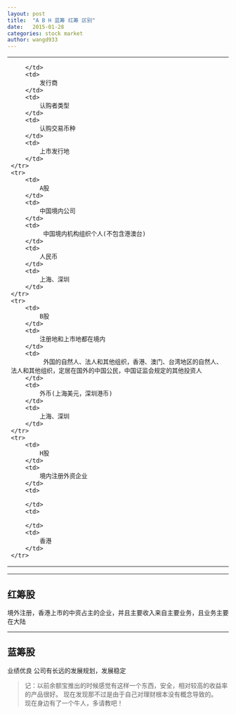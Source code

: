 ```yaml
---
layout: post
title:  "A B H 蓝筹 红筹 区别"
date:   2015-01-28
categories: stock market
author: wangd933
---
```


<table class="table table-bordered">
	<tr>
		<td>
			
		</td> 
		<td>
			发行商
		</td>
		<td> 
			认购者类型
		</td>
		<td> 
			认购交易币种
		</td>
		<td> 
			上市发行地
		</td>
	</tr>
	<tr>
		<td>
			A股
		</td>
		<td>
			中国境内公司
		</td>
		<td>
			 中国境内机构组织个人(不包含港澳台)
		</td>
		<td>
			人民币
		</td>
		<td>
			上海、深圳
		</td>
	</tr>
	<tr>
		<td>
			B股
		</td>
		<td>
			注册地和上市地都在境内
		</td>
		<td>
			 外国的自然人、法人和其他组织，香港、澳门、台湾地区的自然人、法人和其他组织，定居在国外的中国公民，中国证监会规定的其他投资人
		</td>
		<td>
			外币(上海美元，深圳港币)
		</td>
		<td>
			上海、深圳
		</td>
	</tr>
	<tr>
		<td>
			H股
		</td>
		<td>
			境内注册外资企业
		</td>
		<td>
			 
		</td>
		<td>
			
		</td>
		<td>
			香港
		</td>
	</tr>
</table>


----------
红筹股
----------
境外注册，香港上市的中资占主的企业，并且主要收入来自主要业务，且业务主要在大陆


----------
蓝筹股
----------
业绩优良
公司有长远的发展规划，发展稳定

>记：以前余额宝推出的时候感觉有这样一个东西，安全，相对较高的收益率的产品很好。
     现在发现那不过是由于自己对理财根本没有概念导致的。
     <br/>
     现在身边有了一个牛人，多请教吧！